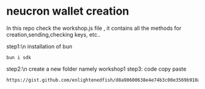 # neucron wallet creation
In this repo check the workshop.js file , it contains all the methods for creation,sending,checking keys, etc..

step1:\n
installation of bun 
```
bun i sdk
```
step2:\n
create a new folder namely workshop1
step3:
code copy paste
```
https://gist.github.com/enlightenedfish/d8a90600638e4e74b3c00e3569b910a4
```
